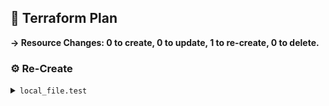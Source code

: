 ## 📝 Terraform Plan

**→ Resource Changes: 0 to create, 0 to update, 1 to re-create, 0 to delete.**

### ⚙️ Re-Create

<details><summary><code>local_file.test</code></summary>

```diff
! content              = (sensitive value) # forces replacement
! content_base64sha256 = "/lWY64A+bW2mlroLqqzsIFblHqeaXxuVLpjj6nnPbOQ=" -> (known after apply)
! content_base64sha512 = "FkR2ZuWihRqCFStGn/+nTXoiemWT3jRKZN52sPETsAVvsCnSEtcylj2/g3DZHH72AUIkIe/LXV0xGRQzhy96CQ==" -> (known after apply)
! content_md5          = "80080f5c98960d0cbcfa2fd5c8bf3f5f" -> (known after apply)
! content_sha1         = "a9e61004a1ffc8f676b68225a06bb082677aeb89" -> (known after apply)
! content_sha256       = "fe5598eb803e6d6da696ba0baaacec2056e51ea79a5f1b952e98e3ea79cf6ce4" -> (known after apply)
! content_sha512       = "16447666e5a2851a82152b469fffa74d7a227a6593de344a64de76b0f113b0056fb029d212d732963dbf8370d91c7ef601422421efcb5d5d31191433872f7a09" -> (known after apply)
! id                   = "a9e61004a1ffc8f676b68225a06bb082677aeb89" -> (known after apply)
  # (3 unchanged attributes hidden)
```

</details>